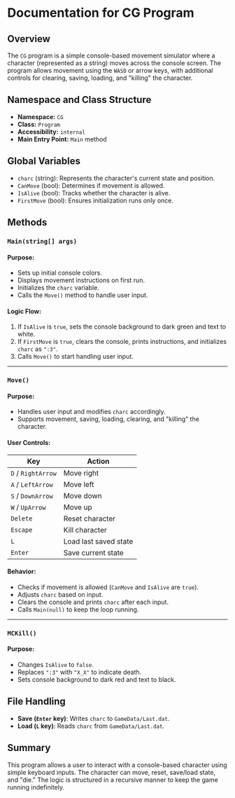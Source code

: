 # Documentation for CG Program

## Overview
The `CG` program is a simple console-based movement simulator where a character (represented as a string) moves across the console screen. The program allows movement using the `WASD` or arrow keys, with additional controls for clearing, saving, loading, and "killing" the character.

## Namespace and Class Structure
- **Namespace:** `CG`
- **Class:** `Program`
- **Accessibility:** `internal`
- **Main Entry Point:** `Main` method

## Global Variables
- `charc` (string): Represents the character's current state and position.
- `CanMove` (bool): Determines if movement is allowed.
- `IsAlive` (bool): Tracks whether the character is alive.
- `FirstMove` (bool): Ensures initialization runs only once.

## Methods
### `Main(string[] args)`
#### Purpose:
- Sets up initial console colors.
- Displays movement instructions on first run.
- Initializes the `charc` variable.
- Calls the `Move()` method to handle user input.

#### Logic Flow:
1. If `IsAlive` is `true`, sets the console background to dark green and text to white.
2. If `FirstMove` is `true`, clears the console, prints instructions, and initializes `charc` as `":3"`.
3. Calls `Move()` to start handling user input.

---
### `Move()`
#### Purpose:
- Handles user input and modifies `charc` accordingly.
- Supports movement, saving, loading, clearing, and "killing" the character.

#### User Controls:
| Key         | Action                     |
|------------|---------------------------|
| `D` / `RightArrow`  | Move right |
| `A` / `LeftArrow`  | Move left |
| `S` / `DownArrow`  | Move down |
| `W` / `UpArrow`  | Move up |
| `Delete` | Reset character |
| `Escape` | Kill character |
| `L` | Load last saved state |
| `Enter` | Save current state |

#### Behavior:
- Checks if movement is allowed (`CanMove` and `IsAlive` are `true`).
- Adjusts `charc` based on input.
- Clears the console and prints `charc` after each input.
- Calls `Main(null)` to keep the loop running.

---
### `MCKill()`
#### Purpose:
- Changes `IsAlive` to `false`.
- Replaces `":3"` with `"X_X"` to indicate death.
- Sets console background to dark red and text to black.

## File Handling
- **Save (`Enter` key)**: Writes `charc` to `GameData/Last.dat`.
- **Load (`L` key)**: Reads `charc` from `GameData/Last.dat`.

## Summary
This program allows a user to interact with a console-based character using simple keyboard inputs. The character can move, reset, save/load state, and "die." The logic is structured in a recursive manner to keep the game running indefinitely.
